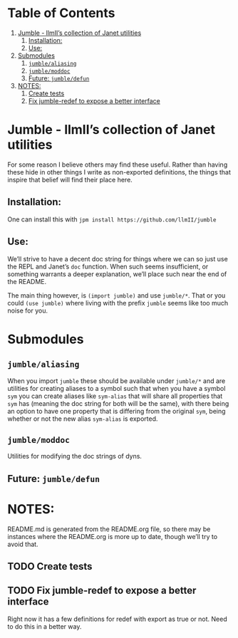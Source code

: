 
# Table of Contents

1.  [Jumble - llmII&rsquo;s collection of Janet utilities](#org92cfa3f)
    1.  [Installation:](#orgfcd93a2)
    2.  [Use:](#org6bf2532)
2.  [Submodules](#org50d4ec0)
    1.  [`jumble/aliasing`](#org1d472aa)
    2.  [`jumble/moddoc`](#orgd3f1e19)
    3.  [Future: `jumble/defun`](#org2a1c3cf)
3.  [NOTES:](#orgd3f90e8)
    1.  [Create tests](#org54bc507)
    2.  [Fix jumble-redef to expose a better interface](#orga0a6c29)


<a id="org92cfa3f"></a>

# Jumble - llmII&rsquo;s collection of Janet utilities

For some reason I believe others may find these useful. Rather than having
these hide in other things I write as non-exported definitions, the things
that inspire that belief will find their place here.


<a id="orgfcd93a2"></a>

## Installation:

One can install this with `jpm install https://github.com/llmII/jumble`


<a id="org6bf2532"></a>

## Use:

We&rsquo;ll strive to have a decent doc string for things where we can so just use
the REPL and Janet&rsquo;s `doc` function. When such seems insufficient, or
something warrants a deeper explanation, we&rsquo;ll place such near the end of the
README.

The main thing however, is `(import jumble)` and use `jumble/*`. That or you
could `(use jumble)` where living with the prefix `jumble` seems like too much
noise for you.


<a id="org50d4ec0"></a>

# Submodules


<a id="org1d472aa"></a>

## `jumble/aliasing`

When you import `jumble` these should be available under `jumble/*` and are
utilities for creating aliases to a symbol such that when you have a symbol
`sym` you can create aliases like `sym-alias` that will share all properties
that `sym` has (meaning the doc string for both will be the same), with there
being an option to have one property that is differing from the original
`sym`, being whether or not the new alias `sym-alias` is exported.


<a id="orgd3f1e19"></a>

## `jumble/moddoc`

Utilities for modifying the doc strings of dyns.


<a id="org2a1c3cf"></a>

## Future: `jumble/defun`


<a id="orgd3f90e8"></a>

# NOTES:

README.md is generated from the README.org file, so there may be instances
where the README.org is more up to date, though we&rsquo;ll try to avoid that.


<a id="org54bc507"></a>

## TODO Create tests


<a id="orga0a6c29"></a>

## TODO Fix jumble-redef to expose a better interface

Right now it has a few definitions for redef with export as true or not. Need
to do this in a better way.

